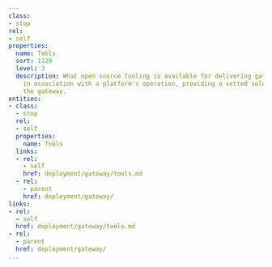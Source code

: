 ```yaml
---
class:
- stop
rel:
- self
properties:
  name: Tools
  sort: 1129
  level: 3
  description: What open source tooling is available for delivering gateway services
    in association with a platform's operation, providing a vetted solution for delivering
    the gateway.
entities:
- class:
  - stop
  rel:
  - self
  properties:
    name: Tools
  links:
  - rel:
    - self
    href: deployment/gateway/tools.md
  - rel:
    - parent
    href: deployment/gateway/
links:
- rel:
  - self
  href: deployment/gateway/tools.md
- rel:
  - parent
  href: deployment/gateway/
...
```

